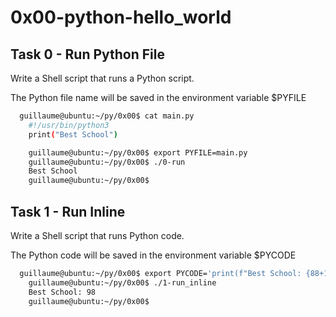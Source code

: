 # 0x00-python-hello_world

## Task 0 - Run Python File
Write a Shell script that runs a Python script.

The Python file name will be saved in the environment variable $PYFILE

```bash
  guillaume@ubuntu:~/py/0x00$ cat main.py 
	#!/usr/bin/python3
	print("Best School")

	guillaume@ubuntu:~/py/0x00$ export PYFILE=main.py
	guillaume@ubuntu:~/py/0x00$ ./0-run
	Best School
	guillaume@ubuntu:~/py/0x00$ 
```

## Task 1 - Run Inline
Write a Shell script that runs Python code.

The Python code will be saved in the environment variable $PYCODE

```bash
  guillaume@ubuntu:~/py/0x00$ export PYCODE='print(f"Best School: {88+10}")'
	guillaume@ubuntu:~/py/0x00$ ./1-run_inline 
	Best School: 98
	guillaume@ubuntu:~/py/0x00$
```

